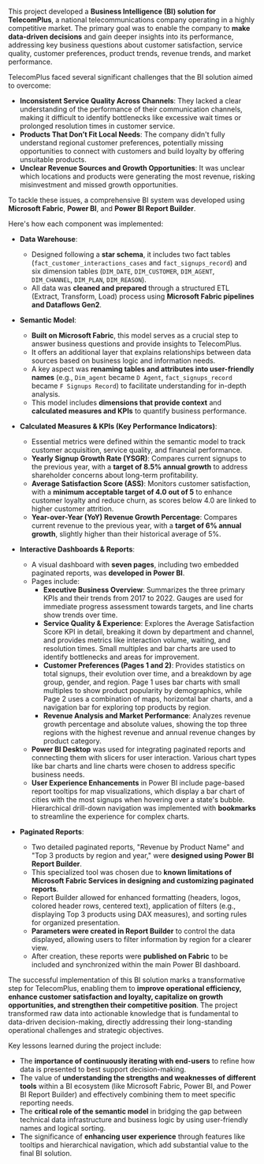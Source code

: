 This project developed a **Business Intelligence (BI) solution for TelecomPlus**, a national telecommunications company operating in a highly competitive market. The primary goal was to enable the company to **make data-driven decisions** and gain deeper insights into its performance, addressing key business questions about customer satisfaction, service quality, customer preferences, product trends, revenue trends, and market performance.

TelecomPlus faced several significant challenges that the BI solution aimed to overcome:
*   **Inconsistent Service Quality Across Channels**: They lacked a clear understanding of the performance of their communication channels, making it difficult to identify bottlenecks like excessive wait times or prolonged resolution times in customer service.
*   **Products That Don’t Fit Local Needs**: The company didn't fully understand regional customer preferences, potentially missing opportunities to connect with customers and build loyalty by offering unsuitable products.
*   **Unclear Revenue Sources and Growth Opportunities**: It was unclear which locations and products were generating the most revenue, risking misinvestment and missed growth opportunities.

To tackle these issues, a comprehensive BI system was developed using **Microsoft Fabric**, **Power BI**, and **Power BI Report Builder**.

Here's how each component was implemented:

*   **Data Warehouse**:
    *   Designed following a **star schema**, it includes two fact tables (`fact_customer_interactions_cases` and `fact_signups_record`) and six dimension tables (`DIM_DATE`, `DIM_CUSTOMER`, `DIM_AGENT`, `DIM_CHANNEL`, `DIM_PLAN`, `DIM_REASON`).
    *   All data was **cleaned and prepared** through a structured ETL (Extract, Transform, Load) process using **Microsoft Fabric pipelines and Dataflows Gen2**.

*   **Semantic Model**:
    *   **Built on Microsoft Fabric**, this model serves as a crucial step to answer business questions and provide insights to TelecomPlus.
    *   It offers an additional layer that explains relationships between data sources based on business logic and information needs.
    *   A key aspect was **renaming tables and attributes into user-friendly names** (e.g., `Dim_agent` became `D Agent`, `fact_signups_record` became `F Signups Record`) to facilitate understanding for in-depth analysis.
    *   This model includes **dimensions that provide context** and **calculated measures and KPIs** to quantify business performance.

*   **Calculated Measures & KPIs (Key Performance Indicators)**:
    *   Essential metrics were defined within the semantic model to track customer acquisition, service quality, and financial performance.
    *   **Yearly Signup Growth Rate (YSGR)**: Compares current signups to the previous year, with a **target of 8.5% annual growth** to address shareholder concerns about long-term profitability.
    *   **Average Satisfaction Score (ASS)**: Monitors customer satisfaction, with a **minimum acceptable target of 4.0 out of 5** to enhance customer loyalty and reduce churn, as scores below 4.0 are linked to higher customer attrition.
    *   **Year-over-Year (YoY) Revenue Growth Percentage**: Compares current revenue to the previous year, with a **target of 6% annual growth**, slightly higher than their historical average of 5%.

*   **Interactive Dashboards & Reports**:
    *   A visual dashboard with **seven pages**, including two embedded paginated reports, was **developed in Power BI**.
    *   Pages include:
        *   **Executive Business Overview**: Summarizes the three primary KPIs and their trends from 2017 to 2022. Gauges are used for immediate progress assessment towards targets, and line charts show trends over time.
        *   **Service Quality & Experience**: Explores the Average Satisfaction Score KPI in detail, breaking it down by department and channel, and provides metrics like interaction volume, waiting, and resolution times. Small multiples and bar charts are used to identify bottlenecks and areas for improvement.
        *   **Customer Preferences (Pages 1 and 2)**: Provides statistics on total signups, their evolution over time, and a breakdown by age group, gender, and region. Page 1 uses bar charts with small multiples to show product popularity by demographics, while Page 2 uses a combination of maps, horizontal bar charts, and a navigation bar for exploring top products by region.
        *   **Revenue Analysis and Market Performance**: Analyzes revenue growth percentage and absolute values, showing the top three regions with the highest revenue and annual revenue changes by product category.
    *   **Power BI Desktop** was used for integrating paginated reports and connecting them with slicers for user interaction. Various chart types like bar charts and line charts were chosen to address specific business needs.
    *   **User Experience Enhancements** in Power BI include page-based report tooltips for map visualizations, which display a bar chart of cities with the most signups when hovering over a state's bubble. Hierarchical drill-down navigation was implemented with **bookmarks** to streamline the experience for complex charts.

*   **Paginated Reports**:
    *   Two detailed paginated reports, "Revenue by Product Name" and "Top 3 products by region and year," were **designed using Power BI Report Builder**.
    *   This specialized tool was chosen due to **known limitations of Microsoft Fabric Services in designing and customizing paginated reports**.
    *   Report Builder allowed for enhanced formatting (headers, logos, colored header rows, centered text), application of filters (e.g., displaying Top 3 products using DAX measures), and sorting rules for organized presentation.
    *   **Parameters were created in Report Builder** to control the data displayed, allowing users to filter information by region for a clearer view.
    *   After creation, these reports were **published on Fabric** to be included and synchronized within the main Power BI dashboard.

The successful implementation of this BI solution marks a transformative step for TelecomPlus, enabling them to **improve operational efficiency, enhance customer satisfaction and loyalty, capitalize on growth opportunities, and strengthen their competitive position**. The project transformed raw data into actionable knowledge that is fundamental to data-driven decision-making, directly addressing their long-standing operational challenges and strategic objectives.

Key lessons learned during the project include:
*   The **importance of continuously iterating with end-users** to refine how data is presented to best support decision-making.
*   The value of **understanding the strengths and weaknesses of different tools** within a BI ecosystem (like Microsoft Fabric, Power BI, and Power BI Report Builder) and effectively combining them to meet specific reporting needs.
*   The **critical role of the semantic model** in bridging the gap between technical data infrastructure and business logic by using user-friendly names and logical sorting.
*   The significance of **enhancing user experience** through features like tooltips and hierarchical navigation, which add substantial value to the final BI solution.
